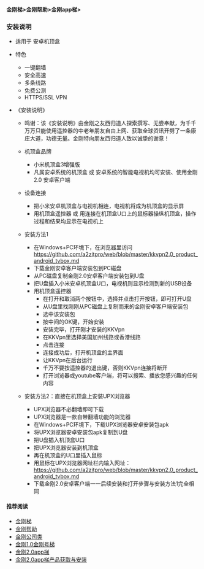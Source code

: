 #### 金刚梯>金刚帮助>金刚app梯>
### 安装说明

- 适用于 安卓机顶盒

- 特色
  - 一键翻墙
  - 安全高速 
  - 多条线路 
  - 免费公测 
  - HTTPS/SSL VPN

- 《安装说明》
  - 鸣谢：该《安装说明》由金刚之友西归道人探索撰写、无尝奉献，为千千万万只能使用遥控器的中老年朋友自由上网、获取全球资讯开劈了一条康庄大道，功德无量。金刚特向朋友西归道人致以诚挚的谢意！

  - 机顶盒品牌
    - 小米机顶盒3增强版
    - 凡属安卓系统的机顶盒 或 安卓系统的智能电视机均可安装、使用金刚2.0 安卓客户端
  - 设备连接
    - 把小米安卓机顶盒与电视机相连，电视机将成为机顶盒的显示屏
    - 用机顶盒遥控器 或 用连接在机顶盒U口上的鼠标器操纵机顶盒，操作过程和结果均显示在电视机上
  - 安装方法1
    - 在Windows+PC环境下，在浏览器里访问 https://github.com/a2zitpro/web/blob/master/kkvpn2.0_product_android_tvbox.md
    - 下载金刚安卓客户端安装包到PC磁盘
    - 从PC磁盘复制金刚2.0安卓客户端安装包到U盘
    - 把U盘插入小米安卓机顶盒U口，电视机则显示检测到新的USB设备
    - 用机顶盒遥控器
      - 在打开和取消两个按钮中，选择并点击打开按钮，即可打开U盘
      - 从U盘里找刚刚从PC磁盘上复制而来的金刚安卓客户端安装包
      - 选中该安装包
      - 按中间的OK键，开始安装
      - 安装完毕，打开刚才安装的KKVpn
      - 在KKVpn里选择美国加州线路或香港线路
      - 点击连接
      - 连接成功后，打开机顶盒的主界面
      - 让KKVpn在后台运行
      - 千万不要按遥控器的退出键，否则KKVpn连接将断开
      - 打开浏览器或youtube客户端，将可以搜索、播放您感兴趣的任何内容

  - 安装方法2：直接在机顶盒上安装UPX浏览器
    - UPX浏览器不必翻墙即可下载
    - UPX浏览器是一款自带翻墙功能的浏览器
    - 在Windows+PC环境下，下载UPX浏览器安卓安装包apk
    - 将UPX浏览器安卓安装包apk复制到U盘
    - 把U盘插入机顶盒U口
    - 把UPX浏览器安装到机顶盒
    - 再在机顶盒的U口里插入鼠标
    - 用鼠标在UPX浏览器网址栏内输入网址：https://github.com/a2zitpro/web/blob/master/kkvpn2.0_product_android_tvbox.md
    - 下载金刚2.0安卓客户端一一后续安装和打开步骤与安装方法1完全相同



#### 推荐阅读
- [金刚梯](https://github.com/a2zitpro/web/blob/master/dlb.md)
- [金刚帮助](https://github.com/a2zitpro/web/blob/master/list_helpkkvpn.md)
- [金刚公司类](https://github.com/a2zitpro/web/blob/master/list_a2zitpro.md)
- [金刚1.0金刚号梯](https://github.com/a2zitpro/web/blob/master/list_helpkkvpn1.0.md)
- [金刚2.0app梯](https://github.com/a2zitpro/web/blob/master/list_helpkkvpn2.0.md)
- [金刚2.0app梯产品获取与安装](https://github.com/a2zitpro/web/blob/master/list_kkproducts2.0.md)
